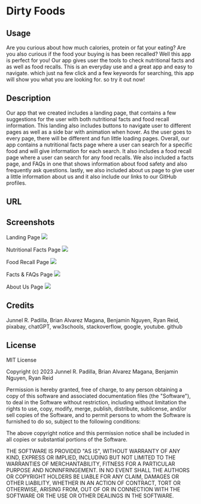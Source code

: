 # Dirty Foods

## Usage

Are you curious about how much calories, protein or fat your eating? Are you also curious if the food your buying is has been recalled? Well this app is perfect for you!
Our app gives user the tools to check nutritional facts and as well as food recalls. This is an everyday use and a great app and easy to navigate. which just na few click 
and a few keywords for searching, this app will show you what you are looking for. so try it out now!

## Description

Our app that we created includes a landing page, that contains a few suggestions for the user with both nutritional facts and food recall information. This landing also includes 
buttons to navigate user to different pages as well as a side bar with animation when hover. As the user goes to every page, there will be different and fun little loading pages.
Overall, our app contains a nutritional facts page where a user can search for a specific food and will give information for each search. It also includes a food recall page where 
a user can search for any food recalls. We also included a facts page, and FAQs in one that shows information about food safety and also frequently ask questions. lastly, we also 
included about us page to give user a little information about us and it also include our links to our GitHub profiles. 

## URL



## Screenshots

Landing Page
<img src="./assets/Images/landing-page.png" />

Nutritional Facts Page
<img src="./assets/Images/nutritional-facts-page.png"/>

Food Recall Page
<img src="./assets/Images/food-recall-page.png" />

Facts & FAQs Page
<img src="./assets/Images/facts-page.png" />

About Us Page
<img src="./assets/Images/about-us-page.png"/>

## Credits

Junnel R. Padilla, Brian Alvarez Magana, Benjamin Nguyen, Ryan Reid, pixabay, chatGPT, ww3schools, stackoverflow, google, youtube. github

## License

MIT License

Copyright (c) 2023 Junnel R. Padilla, Brian Alvarez Magana, Benjamin Nguyen, Ryan Reid

Permission is hereby granted, free of charge, to any person obtaining a copy of this software and associated documentation files (the "Software"), to deal in the Software without restriction, including without limitation the rights to use, copy, modify, merge, publish, distribute, sublicense, and/or sell copies of the Software, and to permit persons to whom the Software is furnished to do so, subject to the following conditions:

The above copyright notice and this permission notice shall be included in all copies or substantial portions of the Software.

THE SOFTWARE IS PROVIDED "AS IS", WITHOUT WARRANTY OF ANY KIND, EXPRESS OR IMPLIED, INCLUDING BUT NOT LIMITED TO THE WARRANTIES OF MERCHANTABILITY, FITNESS FOR A PARTICULAR PURPOSE AND NONINFRINGEMENT. IN NO EVENT SHALL THE AUTHORS OR COPYRIGHT HOLDERS BE LIABLE FOR ANY CLAIM, DAMAGES OR OTHER LIABILITY, WHETHER IN AN ACTION OF CONTRACT, TORT OR OTHERWISE, ARISING FROM, OUT OF OR IN CONNECTION WITH THE SOFTWARE OR THE USE OR OTHER DEALINGS IN THE SOFTWARE.